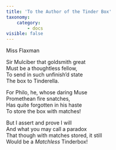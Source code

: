 ```yaml
---
title: 'To the Author of the Tinder Box'
taxonomy:
    category:
        - docs
visible: false
---
```


<div class="author">Miss Flaxman</div>

Sir Mulciber that goldsmith great  
Must be a thoughtless fellow,  
To send in such unfinish’d state  
The box to Tinderella.

For Philo, he, whose daring Muse  
Promethean fire snatches,  
Has quite forgotten in his haste   
To store the box with matches!

But <span data-tippy="still I’ll sing, and still I’ll say" class="green">I assert and prove I will</span>  
And <span data-tippy="that you’ll" class="green">what you may</span> call a paradox  
That though <span data-tippy="it may not be compleat" class="green"> with matches stored, it still</span>  
<span data-tippy="’Tis yet" class="green">Would be</span> a _Matchless_ Tinderbox!  